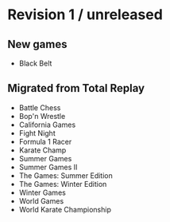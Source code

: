# Revision 1 / unreleased

## New games

 - Black Belt

## Migrated from Total Replay

 - Battle Chess
 - Bop'n Wrestle
 - California Games
 - Fight Night
 - Formula 1 Racer
 - Karate Champ
 - Summer Games
 - Summer Games II
 - The Games: Summer Edition
 - The Games: Winter Edition
 - Winter Games
 - World Games
 - World Karate Championship
